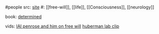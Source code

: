 #people 
src: [site](https://profiles.stanford.edu/robert-sapolsky)
#: [[free-will]], [[life]], [[Consciousness]], [[neurology]]

book: [determined](https://www.goodreads.com/book/show/83817782-determined)

vids:
[IAI penrose and him on free will](https://www.youtube.com/watch?v=lHJZPuHVu2s)
[huberman lab clip](https://www.youtube.com/watch?v=RI3JCq9-bbM)


